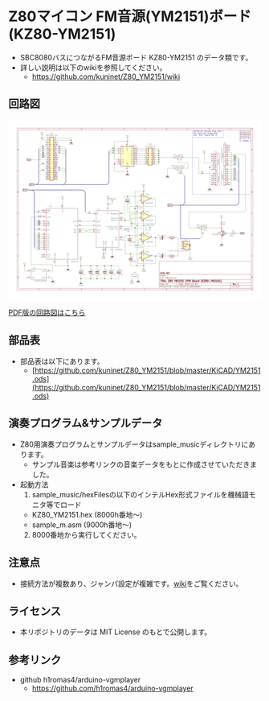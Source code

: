 # Z80マイコン FM音源(YM2151)ボード (KZ80-YM2151)

- SBC8080バスにつながるFM音源ボード KZ80-YM2151 のデータ類です。
- 詳しい説明は以下のwikiを参照してください。
  - https://github.com/kuninet/Z80_YM2151/wiki

## 回路図

![回路図](img/YM2151.jpg)

[PDF版の回路図はこちら](img/YM2151.pdf)

## 部品表

- 部品表は以下にあります。
  - [https://github.com/kuninet/Z80_YM2151/blob/master/KiCAD/YM2151.ods](https://github.com/kuninet/Z80_YM2151/blob/master/KiCAD/YM2151.ods)

## 演奏プログラム&サンプルデータ

- Z80用演奏プログラムとサンプルデータはsample_musicディレクトリにあります。
  - サンプル音楽は参考リンクの音楽データをもとに作成させていただきました。
- 起動方法
  1. sample_music/hexFilesの以下のインテルHex形式ファイルを機械語モニタ等でロード
    - KZ80_YM2151.hex  (8000h番地〜)
    - sample_m.asm    (9000h番地〜)
  2. 8000番地から実行してください。

## 注意点

- 接続方法が複数あり、ジャンパ設定が複雑です。[wiki](https://github.com/kuninet/Z80_YM2151/wiki)をご覧ください。

## ライセンス

- 本リポジトリのデータは MIT License のもとで公開します。

## 参考リンク
- github h1romas4/arduino-vgmplayer
  - https://github.com/h1romas4/arduino-vgmplayer

